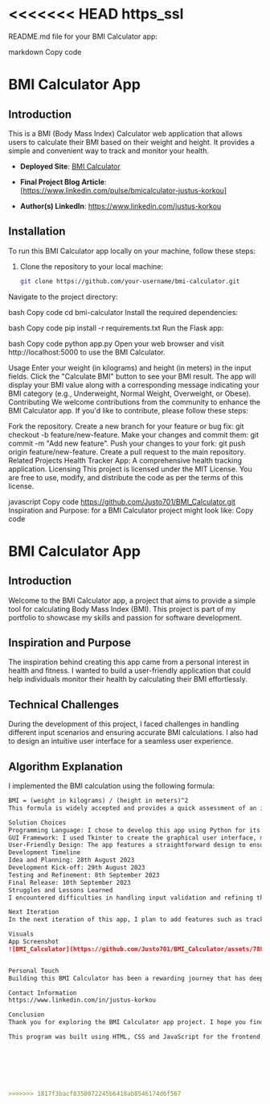 <<<<<<< HEAD
https_ssl
=======
 README.md file for your BMI Calculator app:

markdown
Copy code
# BMI Calculator App

## Introduction

This is a BMI (Body Mass Index) Calculator web application that allows users to calculate their BMI based on their weight and height. It provides a simple and convenient way to track and monitor your health.

- **Deployed Site**: [BMI Calculator](https://github.com/Justo701/My_landing_page.git)

- **Final Project Blog Article**: [https://www.linkedin.com/pulse/bmicalculator-justus-korkou]

- **Author(s) LinkedIn**: https://www.linkedin.com/justus-korkou

## Installation

To run this BMI Calculator app locally on your machine, follow these steps:

1. Clone the repository to your local machine:

   ```bash
   git clone https://github.com/your-username/bmi-calculator.git
Navigate to the project directory:

bash
Copy code
cd bmi-calculator
Install the required dependencies:

bash
Copy code
pip install -r requirements.txt
Run the Flask app:

bash
Copy code
python app.py
Open your web browser and visit http://localhost:5000 to use the BMI Calculator.

Usage
Enter your weight (in kilograms) and height (in meters) in the input fields.
Click the "Calculate BMI" button to see your BMI result.
The app will display your BMI value along with a corresponding message indicating your BMI category (e.g., Underweight, Normal Weight, Overweight, or Obese).
Contributing
We welcome contributions from the community to enhance the BMI Calculator app. If you'd like to contribute, please follow these steps:

Fork the repository.
Create a new branch for your feature or bug fix: git checkout -b feature/new-feature.
Make your changes and commit them: git commit -m "Add new feature".
Push your changes to your fork: git push origin feature/new-feature.
Create a pull request to the main repository.
Related Projects
Health Tracker App: A comprehensive health tracking application.
Licensing
This project is licensed under the MIT License. You are free to use, modify, and distribute the code as per the terms of this license.

javascript
Copy code
https://github.com/Justo701/BMI_Calculator.git
Inspiration and Purpose:
for a BMI Calculator project might look like:
Copy code
# BMI Calculator App

## Introduction

Welcome to the BMI Calculator app, a project that aims to provide a simple tool for calculating Body Mass Index (BMI). This project is part of my portfolio to showcase my skills and passion for software development.

## Inspiration and Purpose

The inspiration behind creating this app came from a personal interest in health and fitness. I wanted to build a user-friendly application that could help individuals monitor their health by calculating their BMI effortlessly.

## Technical Challenges

During the development of this project, I faced challenges in handling different input scenarios and ensuring accurate BMI calculations. I also had to design an intuitive user interface for a seamless user experience.

## Algorithm Explanation

I implemented the BMI calculation using the following formula:
```markdown
BMI = (weight in kilograms) / (height in meters)^2
This formula is widely accepted and provides a quick assessment of an individual's health based on their weight and height.

Solution Choices
Programming Language: I chose to develop this app using Python for its simplicity and readability.
GUI Framework: I used Tkinter to create the graphical user interface, making the app accessible to a wider audience.
User-Friendly Design: The app features a straightforward design to ensure that users can easily input their data and receive BMI results.
Development Timeline
Idea and Planning: 28th August 2023
Development Kick-off: 29th August 2023
Testing and Refinement: 8th September 2023
Final Release: 10th September 2023
Struggles and Lessons Learned
I encountered difficulties in handling input validation and refining the user interface. These challenges taught me the importance of user-centered design and robust error handling.

Next Iteration
In the next iteration of this app, I plan to add features such as tracking BMI trends over time and providing personalized health recommendations based on BMI results.

Visuals
App Screenshot
![BMI_Calculator](https://github.com/Justo701/BMI_Calculator/assets/78816967/bf970fad-5ff4-4131-a7b1-5ab724938879)


Personal Touch
Building this BMI Calculator has been a rewarding journey that has deepened my passion for software development. As a developer, I believe in creating applications that can positively impact people's lives.

Contact Information
https://www.linkedin.com/in/justus-korkou

Conclusion
Thank you for exploring the BMI Calculator app project. I hope you find it useful, and I'm excited to hear your feedback or discuss potential opportunities to work together.

This program was built using HTML, CSS and JavaScript for the frontend, and python Flask for the backend.







>>>>>>> 1817f3bacf8350072245b6418ab8546174d6f567
